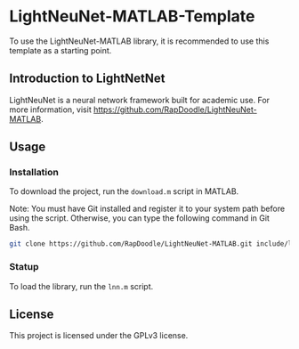 # LightNeuNet-MATLAB-Template

To use the LightNeuNet-MATLAB library, it is recommended to use this template as a starting point.

## Introduction to LightNetNet

LightNeuNet is a neural network framework built for academic use. For more information, visit https://github.com/RapDoodle/LightNeuNet-MATLAB.

## Usage

### Installation

To download the project, run the `download.m` script in MATLAB.

Note: You must have Git installed and register it to your system path before using the script. Otherwise, you can type the following command in  Git Bash.

```bash
git clone https://github.com/RapDoodle/LightNeuNet-MATLAB.git include/lnn
```

### Statup

To load the library, run the `lnn.m` script.

## License
This project is licensed under the GPLv3 license.